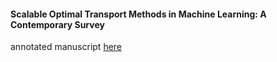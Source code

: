 #### Scalable Optimal Transport Methods in Machine Learning: A Contemporary Survey

annotated manuscript [here](./annotated_manuscript.pdf)